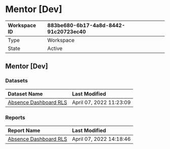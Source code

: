 



# Mentor [Dev]

|Workspace ID|883be680-6b17-4a8d-8442-91c20723ec40|
| :--- | :--- |
|Type|Workspace|
|State|Active|

## Mentor [Dev]

### Datasets

|Dataset Name|Last Modified|
| :--- | :--- |
|[Absence Dashboard RLS](../Datasets/Absence-Dashboard-RLS.md)|April 07, 2022 11:23:09|

### Reports

|Report Name|Last Modified|
| :--- | :--- |
|[Absence Dashboard RLS](../Reports/Absence-Dashboard-RLS.md)|April 07, 2022 14:18:46|
